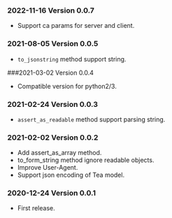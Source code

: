 ### 2022-11-16 Version 0.0.7
* Support ca params for server and client.

### 2021-08-05 Version 0.0.5
* `to_jsonstring` method support string.

###2021-03-02 Version 0.0.4
* Compatible version for python2/3.

### 2021-02-24 Version 0.0.3
* `assert_as_readable` method support parsing string.

### 2021-02-02 Version 0.0.2
* Add assert_as_array method.
* to_form_string method ignore readable objects.
* Improve User-Agent.
* Support json encoding of Tea model.

### 2020-12-24 Version 0.0.1
* First release.